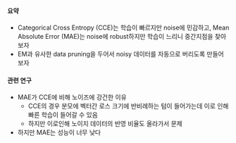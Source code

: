 #### 요약
- Categorical Cross Entropy (CCE)는 학습이 빠르지만 noise에 민감하고, Mean Absolute Error (MAE)는 noise에 robust하지만 학습이 느리니 중간지점을 찾아보자
- EM과 유사한 data pruning을 두어서 noisy 데이터를 자동으로 버리도록 만들어보자

#### 관련 연구
- MAE가 CCE에 비해 노이즈에 강건한 이유
  - CCE의 경우 분모에 벡터간 로스 크기에 반비례하는 텀이 들어가는데 이로 인해 빠른 학습이 들어갈 수 있음
  - 하지만 이로인해 노이지 데이터의 반영 비율도 올라가서 문제
- 하지만 MAE는 성능이 너무 낮다

#### 

